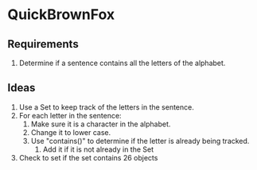 # QuickBrownFox
## Requirements
1. Determine if a sentence contains all the letters of the alphabet.

## Ideas
1. Use a Set to keep track of the letters in the sentence.
1. For each letter in the sentence:
    1. Make sure it is a character in the alphabet.
    1. Change it to lower case.
    1. Use "contains()" to determine if the letter is already being tracked.
        1. Add it if it is not already in the Set
1. Check to set if the set contains 26 objects
